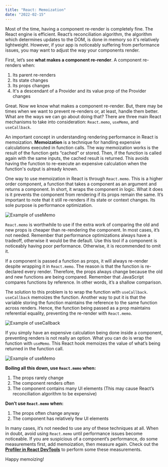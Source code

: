 ```yaml
---
title: "React: Memoization"
date: "2022-02-15"
---
```


Most of the time, having a component re-render is completely fine. The React engine is efficient. React’s reconciliation algorithm, the algorithm which determines updates to the DOM, is done in memory so it's relatively lightweight. However, if your app is noticeably suffering from performance issues, you may want to adjust the way your components render.

First, let’s see **what makes a component re-render**. A component re-renders when:

1. Its parent re-renders
2. Its state changes
3. Its props changes
4. It's a descendant of a Provider and its value prop of the Provider changes

Great. Now we know what makes a component re-render. But, there may be times when we want to prevent re-renders or, at least, handle them better. What are the ways we can go about doing that? There are three main React mechanisms to take into consideration: `React.memo`, `useMemo`, and `useCallback`.

An important concept in understanding rendering performance in React is memoization. **Memoization** is a technique for handling expensive calculations executed in function calls. The way memoization works is the result of the function gets “cached” or stored. Then, if the function is called again with the same inputs, the cached result is returned. This avoids having the function to re-execute an expensive calculation when the function's output is already known.

One way to use memoization in React is through `React.memo`. This is a higher order component, a function that takes a component as an argument and returns a component. In short, it wraps the component in logic. What it does is it prevents the component from rendering if its props remain the same. It’s important to note that it still re-renders if its state or context changes. Its sole purpose is performance optimization.

![Example of useMemo](/images/memo-example-1.png)

`React.memo` is worthwhile to use if the extra work of comparing the old and new props is cheaper than re-rendering the component. In most cases, it’s not needed. Remember that performance optimizations always have a tradeoff, otherwise it would be the default. Use this tool if a component is noticeably having poor performance. Otherwise, it is recommended to omit it.

If a component is passed a function as props, it will always re-render despite wrapping it in `React.memo`. The reason is that the function is re-declared every render. Therefore, the props always change because the old and new functions are being compared. Remember that JavaScript compares functions by reference. In other words, it’s a shallow comparison.

The solution to this problem is to wrap the function with `useCallback`. `useCallback` memoizes the function. Another way to put it is that the variable storing the function maintains the reference to the same function across renders. Hence, the function being passed as a prop maintains referential equality, preventing the re-render with `React.memo`.

![Example of useCallback](/images/memo-example-2.png)

If you simply have an expensive calculation being done inside a component, preventing renders is not really an option. What you can do is wrap the function with `useMemo`. This React hook memoizes the value of what’s being returned in the function call.

![Example of useMemo](/images/memo-example-3.png)

**Boiling all this down, use `React.memo` when:**

1. The props rarely change
2. The component renders often
3. The component contains many UI elements (This may cause React’s reconciliation algorithm to be expensive)

**Don’t use `React.memo` when:**

1. The props often change anyway
2. The component has relatively few UI elements

In many cases, it’s not needed to use any of these techniques at all. When in doubt, avoid using `React.memo` until performance issues become noticeable. If you are suspicious of a component’s performance, do some measurements first, add memoization, then measure again. Check out the **[Profiler in React DevTools](https://reactjs.org/docs/optimizing-performance.html#profiling-components-with-the-devtools-profiler)** to perform some these measurements.

Happy memoizing!
